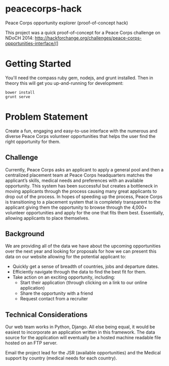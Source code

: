 peacecorps-hack
===============

Peace Corps opportunity explorer (proof-of-concept hack)

This project was a quick proof-of-concept for a Peace Corps challenge on NDoCH 2014:
http://hackforchange.org/challenges/peace-corps-opportunities-interface/(]


Getting Started
===============

You'll need the compass ruby gem, nodejs, and grunt installed. Then in theory this will get you up-and-running for development:

    bower install    
    grunt serve
    
    
Problem Statement
=================

Create a fun, engaging and easy-to-use interface with the numerous and diverse Peace Corps volunteer opportunities that helps the user find the right opportunity for them.

Challenge
---------

Currently, Peace Corps asks an applicant to apply a general pool and then a centralized placement team at Peace Corps headquarters matches the applicant’s skills, medical needs and preferences with an available opportunity. This system has been successful but creates a bottleneck in moving applicants through the process causing many great applicants to drop out of the process. In hopes of speeding up the process, Peace Corps is transitioning to a placement system that is completely transparent to the applicant giving them the opportunity to browse through the 4,000+ volunteer opportunities and apply for the one that fits them best. Essentially, allowing applicants to place themselves.

Background
----------

We are providing all of the data we have about the upcoming opportunities over the next year and looking for proposals for how we can present this data on our website allowing for the potential applicant to:

* Quickly get a sense of breadth of countries, jobs and departure dates.
* Efficiently navigate through the data to find the best fit for them.
* Take action on an exciting opportunity, including:
  * Start their application (through clicking on a link to our online application)
  * Share the opportunity with a friend
  * Request contact from a recruiter

Technical Considerations
------------------------

Our web team works in Python, Django. All else being equal, it would be easiest to incorporate an application written in this framework.
The data source for the application will eventually be a hosted machine readable file hosted on an FTP server.

Email the project lead for the JSR (available opportunities) and the Medical support by country (medical needs for each country).
